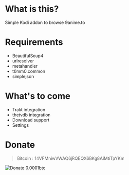 What is this?
=================
Simple Kodi addon to browse 9anime.to

Requirements
================
- BeautifulSoup4
- urlresolver
- metahandler
- t0mm0.common
- simplejson

What's to come
==================
- Trakt integration
- thetvdb integration
- Download support
- Settings


Donate
========

> Bitcoin : 14VFMniwVWAQ6jRQEQX6BKg8AiMtiTpYKm

![Donate 0.0001btc](http://i.imgur.com/PPAvdqw.png)
